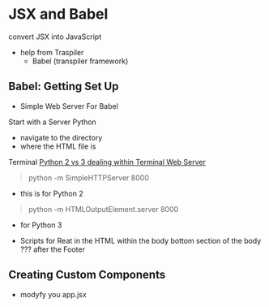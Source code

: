 # JSX and Babel

convert JSX into JavaScript
- help from Traspiler
    - Babel (transpiler framework)


## Babel: Getting Set Up
- Simple Web Server For Babel

Start with a Server
Python

- navigate to the directory
- where the HTML file is 

Terminal 
[Python 2 vs 3 dealing within Terminal Web Server](https://github.com/ghickman/classify/issues/16)
> python -m SimpleHTTPServer 8000
- this is for Python 2

> python -m HTMLOutputElement.server 8000 
- for Python 3


- Scripts for Reat 
in the HTML 
within the body
bottom section of the body
??? after the Footer 



## Creating Custom Components
- modyfy you app.jsx
